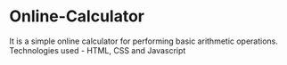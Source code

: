 # Online-Calculator
It is a simple online calculator for performing basic arithmetic operations.
Technologies used - HTML, CSS and Javascript
